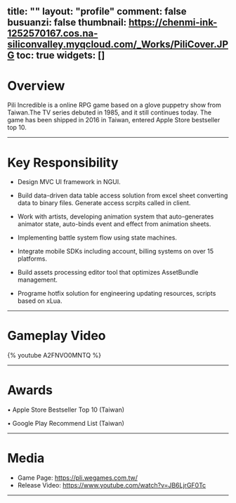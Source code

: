 ﻿title: ""
layout: "profile"
comment: false
busuanzi: false
thumbnail: https://chenmi-ink-1252570167.cos.na-siliconvalley.myqcloud.com/_Works/PiliCover.JPG
toc: true
widgets: []
---


# Overview

Pili Incredible is a online RPG game based on a glove puppetry show from Taiwan.The TV series debuted in 1985, and it still continues today. The game has been shipped in 2016 in Taiwan, entered Apple Store bestseller top 10.



---
# Key Responsibility

- Design MVC UI framework in NGUI.

- Build data-driven data table access solution from excel sheet converting data to binary files. Generate access scrpits called in client. 
  
- Work with artists, developing animation system that auto-generates animator state, auto-binds event and effect from animation sheets.
 
-  Implementing battle system flow using state machines.

- Integrate mobile SDKs including account, billing systems on over 15 platforms.

-  Build assets processing editor tool that optimizes AssetBundle management. 
-  Programe hotfix solution for engineering updating resources, scripts based on xLua.


---
# Gameplay Video

{% youtube A2FNVO0MNTQ %}

---
# Awards

• Apple Store Bestseller Top 10 (Taiwan)

• Google Play Recommend List (Taiwan)

---
# Media

- Game Page: https://pli.wegames.com.tw/
- Release Video: https://www.youtube.com/watch?v=JB6LjrGF0Tc

---